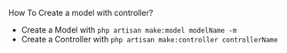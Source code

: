 How To Create a model with controller?

-   Create a Model with `php artisan make:model modelName -m`
-   Create a Controller with `php artisan make:controller controllerName`
